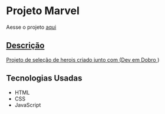 # Projeto Marvel
<p>Aesse o projeto  <a href="https://natanignacioalves.github.io/projeto-marvel/" target="_blank" class="externo">aqui</p>

<h2>Descrição</h2>

<p>Projeto de seleção de herois criado junto com  (<a href="https://www.youtube.com/c/DevemDobro/videos">Dev em Dobro </a>) </p>

<h2>Tecnologias Usadas</h2>
<ul>

  <li> HTML</li>
  <li> CSS</li>
  <li>JavaScript</li>

</ul>

